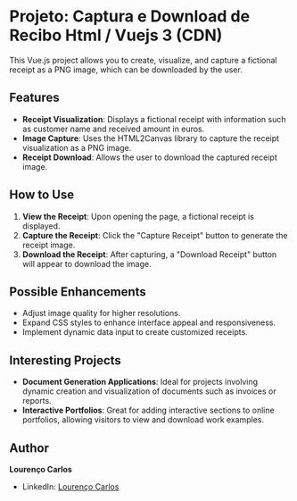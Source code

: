 # Projeto: Captura e Download de Recibo Html / Vuejs 3 (CDN)

This Vue.js project allows you to create, visualize, and capture a fictional receipt as a PNG image, which can be downloaded by the user.

## Features

- **Receipt Visualization**: Displays a fictional receipt with information such as customer name and received amount in euros.
- **Image Capture**: Uses the HTML2Canvas library to capture the receipt visualization as a PNG image.
- **Receipt Download**: Allows the user to download the captured receipt image.

## How to Use

1. **View the Receipt**: Upon opening the page, a fictional receipt is displayed.
2. **Capture the Receipt**: Click the "Capture Receipt" button to generate the receipt image.
3. **Download the Receipt**: After capturing, a "Download Receipt" button will appear to download the image.

## Possible Enhancements

- Adjust image quality for higher resolutions.
- Expand CSS styles to enhance interface appeal and responsiveness.
- Implement dynamic data input to create customized receipts.

## Interesting Projects

- **Document Generation Applications**: Ideal for projects involving dynamic creation and visualization of documents such as invoices or reports.
- **Interactive Portfolios**: Great for adding interactive sections to online portfolios, allowing visitors to view and download work examples.

## Author

**Lourenço Carlos**
- LinkedIn: [Lourenço Carlos](https://www.linkedin.com/in/louren%C3%A7o-carlos-25a162146/)
